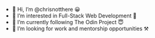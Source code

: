 - 👋 Hi, I’m @chrisnotthere 😀
- 👀 I’m interested in Full-Stack Web Development 🔬
- 🌱 I’m currently following The Odin Project 😇
- 🔎 I’m looking for work and mentorship opportunities ⚒

<!---
chrisnotthere/chrisnotthere is a ✨ special ✨ repository because its `README.md` (this file) appears on your GitHub profile.
You can click the Preview link to take a look at your changes.
--->
